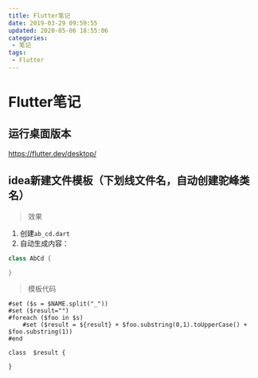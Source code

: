 ```yaml
---
title: Flutter笔记
date: 2019-03-29 09:59:55
updated: 2020-05-06 18:55:06
categories:
 - 笔记
tags:
 - Flutter
---
```


# Flutter笔记

## 运行桌面版本

<https://flutter.dev/desktop/>

## idea新建文件模板（下划线文件名，自动创建驼峰类名）

> 效果

1. 创建`ab_cd.dart`
2. 自动生成内容：

``` dart
class AbCd {

}
```

> 模板代码

``` velocity
#set ($s = $NAME.split("_"))
#set ($result="")
#foreach ($foo in $s)
    #set ($result = ${result} + $foo.substring(0,1).toUpperCase() + $foo.substring(1))
#end

class  $result {

}
```
